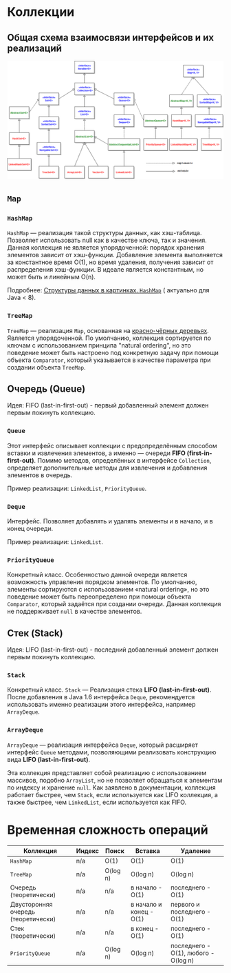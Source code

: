 # Коллекции

## Общая схема взаимосвязи интерфейсов и их реализаций

![](https://github.com/ait-tr/cohort26/raw/main/basic_programming/lesson_55/img/collections-framework-overview.png)

## `Map`

### `HashMap`

`HashMap` — реализация такой структуры данных, как хэш-таблица. Позволяет использовать null как в
качестве ключа, так и значения. Данная коллекция не является упорядоченной: порядок хранения
элементов зависит от хэш-функции. Добавление элемента выполняется за константное время O(1), но
время удаления, получения зависит от распределения хэш-функции. В идеале является константным, но
может быть и линейным O(n).

Подробнее: [Структуры данных в картинках. `HashMap`](https://habr.com/ru/articles/128017/) (
актуально для Java < 8).

### `TreeMap`

`TreeMap` — реализация `Map`, основанная
на [красно-чёрных деревьях](https://ru.wikipedia.org/wiki/Красно-чёрное_дерево). Является
упорядоченной. По умолчанию, коллекция сортируется по ключам с использованием принципа "natural
ordering", но это поведение может быть настроено под конкретную задачу при помощи
объекта `Comparator`, который указывается в качестве параметра при создании объекта `TreeMap`.

## Очередь (Queue)

Идея: FIFO (last-in-first-out) - первый добавленный элемент должен первым покинуть коллекцию.

### `Queue`

Этот интерфейс описывает коллекции с предопределённым способом вставки и извлечения элементов, а
именно — очереди **FIFO (first-in-first-out)**. Помимо методов, определённых в
интерфейсе `Collection`, определяет дополнительные методы для извлечения и добавления элементов в
очередь.

Пример реализации: `LinkedList`, `PriorityQueue`.

### `Deque`

Интерфейс. Позволяет добавлять и удалять элементы и в начало, и в конец очереди.

Пример реализации: `LinkedList`.

### `PriorityQueue`

Конкретный класс. Особенностью данной очереди является возможность управления порядком элементов. По
умолчанию, элементы сортируются с использованием «natural ordering», но это поведение может быть
переопределено при помощи объекта `Comparator`, который задаётся при создании очереди. Данная
коллекция не поддерживает `null` в качестве элементов.

## Стек (Stack)

Идея: LIFO (last-in-first-out) - последний добавленный элемент должен первым покинуть коллекцию.

### `Stack`

Конкретный класс. `Stack` — Реализация стека **LIFO (last-in-first-out)**. После добавления в Java
1.6 интерфейса `Deque`, рекомендуется использовать именно реализации этого интерфейса,
например `ArrayDeque`.

### `ArrayDeque`

`ArrayDeque` — реализация интерфейса `Deque`, который расширяет интерфейс `Queue` методами,
позволяющими реализовать конструкцию вида **LIFO (last-in-first-out)**.

Эта коллекция представляет собой реализацию с использованием массивов, подобно `ArrayList`, но не
позволяет обращаться к элементам по индексу и хранение `null`. Как заявлено в документации,
коллекция работает быстрее, чем `Stack`, если используется как LIFO коллекция, а также быстрее,
чем `LinkedList`, если используется как FIFO.

# Временная сложность операций

| Коллекция                           | Индекс | Поиск    | Вставка                 | Удаление                             |
|-------------------------------------|--------|----------|-------------------------|--------------------------------------|
| `HashMap`                           | n/a    | O(1)     | O(1)                    | O(1)                                 |
| `TreeMap`                           | n/a    | O(log n) | O(log n)                | O(log n)                             |
| Очередь (теоретически)              | n/a    | n/a      | в начало - O(1)         | последнего - O(1)                    |
| Двусторонняя очередь (теоретически) | n/a    | n/a      | в начало и конец - O(1) | первого и последнего - O(1)          |
| Стек (теоретически)                 | n/a    | n/a      | в конец - O(1)          | последнего - O(1)                    |
| `PriorityQueue`                     | n/a    | O(log n) | O(log n)                | последнего - O(1), любого - O(log n) |